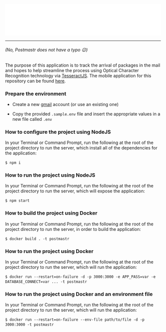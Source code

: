 ![Image of Postmastr logo](https://raw.githubusercontent.com/Megapixel99/MailScannerAdmin/master/assets/img/brand/red.svg)

---

###### (No, Postmastr does not have a typo :wink:)

The purpose of this application is to track the arrival of packages in the mail and hopes to help streamline the process using Optical Character Recognition technology via [TesseractJS](https://tesseract.projectnaptha.com/). The mobile application for this repository can be found [here](https://github.com/kattmeller/Postmastr).

### Prepare the environment

 - Create a new [gmail](https://www.google.com/gmail/about/) account (or use an existing one)

 - Copy the provided `.sample.env` file and insert the appropriate values in a new file called `.env`

### How to configure the project using NodeJS

 In your Terminal or Command Prompt, run the following at the root of the project directory to run the server, which install all of the dependencies for the application:

```
$ npm i
```

### How to run the project using NodeJS

In your Terminal or Command Prompt, run the following at the root of the project directory to run the server, which will expose the application:

```
$ npm start
```

### How to build the project using Docker

In your Terminal or Command Prompt, run the following at the root of the
project directory to run the server, in order to build the application:

```
$ docker build . -t postmastr
```

### How to run the project using Docker

In your Terminal or Command Prompt, run the following at the root of the
project directory to run the server, which will run the application:

```
$ docker run --restart=on-failure -d -p 3000:3000 -e APP_PASS=var -e DATABASE_CONNECT=var ... -t postmastr
```

### How to run the project using Docker and an environment file

In your Terminal or Command Prompt, run the following at the root of the
project directory to run the server, which will run the application:

```
$ docker run --restart=on-failure --env-file path/to/file -d -p 3000:3000 -t postmastr
```
